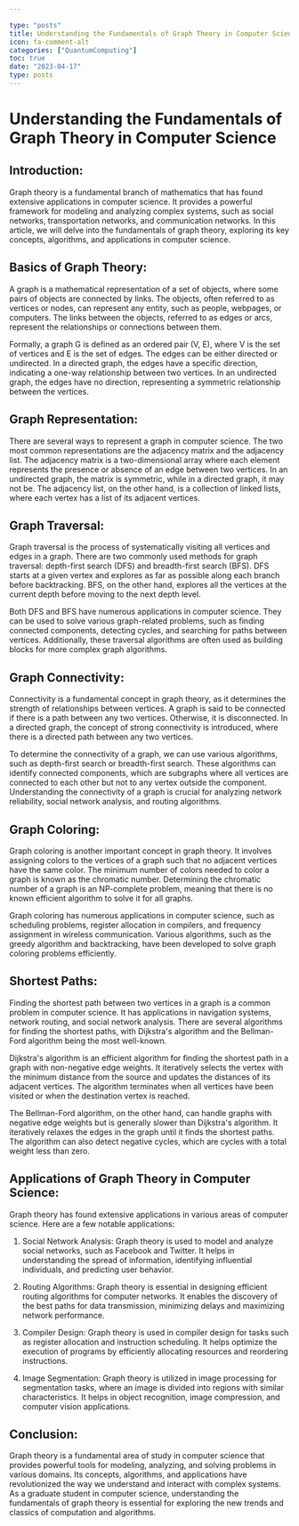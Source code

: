 ```yaml
---

type: "posts"
title: Understanding the Fundamentals of Graph Theory in Computer Science
icon: fa-comment-alt
categories: ["QuantumComputing"]
toc: true
date: "2023-04-17"
type: posts
---
```





# Understanding the Fundamentals of Graph Theory in Computer Science

## Introduction:

Graph theory is a fundamental branch of mathematics that has found extensive applications in computer science. It provides a powerful framework for modeling and analyzing complex systems, such as social networks, transportation networks, and communication networks. In this article, we will delve into the fundamentals of graph theory, exploring its key concepts, algorithms, and applications in computer science.

## Basics of Graph Theory:

A graph is a mathematical representation of a set of objects, where some pairs of objects are connected by links. The objects, often referred to as vertices or nodes, can represent any entity, such as people, webpages, or computers. The links between the objects, referred to as edges or arcs, represent the relationships or connections between them.

Formally, a graph G is defined as an ordered pair (V, E), where V is the set of vertices and E is the set of edges. The edges can be either directed or undirected. In a directed graph, the edges have a specific direction, indicating a one-way relationship between two vertices. In an undirected graph, the edges have no direction, representing a symmetric relationship between the vertices.

## Graph Representation:

There are several ways to represent a graph in computer science. The two most common representations are the adjacency matrix and the adjacency list. The adjacency matrix is a two-dimensional array where each element represents the presence or absence of an edge between two vertices. In an undirected graph, the matrix is symmetric, while in a directed graph, it may not be. The adjacency list, on the other hand, is a collection of linked lists, where each vertex has a list of its adjacent vertices.

## Graph Traversal:

Graph traversal is the process of systematically visiting all vertices and edges in a graph. There are two commonly used methods for graph traversal: depth-first search (DFS) and breadth-first search (BFS). DFS starts at a given vertex and explores as far as possible along each branch before backtracking. BFS, on the other hand, explores all the vertices at the current depth before moving to the next depth level.

Both DFS and BFS have numerous applications in computer science. They can be used to solve various graph-related problems, such as finding connected components, detecting cycles, and searching for paths between vertices. Additionally, these traversal algorithms are often used as building blocks for more complex graph algorithms.

## Graph Connectivity:

Connectivity is a fundamental concept in graph theory, as it determines the strength of relationships between vertices. A graph is said to be connected if there is a path between any two vertices. Otherwise, it is disconnected. In a directed graph, the concept of strong connectivity is introduced, where there is a directed path between any two vertices.

To determine the connectivity of a graph, we can use various algorithms, such as depth-first search or breadth-first search. These algorithms can identify connected components, which are subgraphs where all vertices are connected to each other but not to any vertex outside the component. Understanding the connectivity of a graph is crucial for analyzing network reliability, social network analysis, and routing algorithms.

## Graph Coloring:

Graph coloring is another important concept in graph theory. It involves assigning colors to the vertices of a graph such that no adjacent vertices have the same color. The minimum number of colors needed to color a graph is known as the chromatic number. Determining the chromatic number of a graph is an NP-complete problem, meaning that there is no known efficient algorithm to solve it for all graphs.

Graph coloring has numerous applications in computer science, such as scheduling problems, register allocation in compilers, and frequency assignment in wireless communication. Various algorithms, such as the greedy algorithm and backtracking, have been developed to solve graph coloring problems efficiently.

## Shortest Paths:

Finding the shortest path between two vertices in a graph is a common problem in computer science. It has applications in navigation systems, network routing, and social network analysis. There are several algorithms for finding the shortest paths, with Dijkstra's algorithm and the Bellman-Ford algorithm being the most well-known.

Dijkstra's algorithm is an efficient algorithm for finding the shortest path in a graph with non-negative edge weights. It iteratively selects the vertex with the minimum distance from the source and updates the distances of its adjacent vertices. The algorithm terminates when all vertices have been visited or when the destination vertex is reached.

The Bellman-Ford algorithm, on the other hand, can handle graphs with negative edge weights but is generally slower than Dijkstra's algorithm. It iteratively relaxes the edges in the graph until it finds the shortest paths. The algorithm can also detect negative cycles, which are cycles with a total weight less than zero.

## Applications of Graph Theory in Computer Science:

Graph theory has found extensive applications in various areas of computer science. Here are a few notable applications:

1. Social Network Analysis: Graph theory is used to model and analyze social networks, such as Facebook and Twitter. It helps in understanding the spread of information, identifying influential individuals, and predicting user behavior.

2. Routing Algorithms: Graph theory is essential in designing efficient routing algorithms for computer networks. It enables the discovery of the best paths for data transmission, minimizing delays and maximizing network performance.

3. Compiler Design: Graph theory is used in compiler design for tasks such as register allocation and instruction scheduling. It helps optimize the execution of programs by efficiently allocating resources and reordering instructions.

4. Image Segmentation: Graph theory is utilized in image processing for segmentation tasks, where an image is divided into regions with similar characteristics. It helps in object recognition, image compression, and computer vision applications.

## Conclusion:

Graph theory is a fundamental area of study in computer science that provides powerful tools for modeling, analyzing, and solving problems in various domains. Its concepts, algorithms, and applications have revolutionized the way we understand and interact with complex systems. As a graduate student in computer science, understanding the fundamentals of graph theory is essential for exploring the new trends and classics of computation and algorithms.